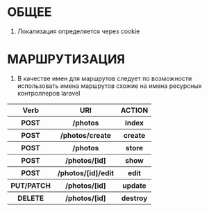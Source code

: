 # ОБЩЕЕ

1. Локализация определяется через cookie

# МАРШРУТИЗАЦИЯ

1. В качестве имен для маршрутов следует по возможности использовать имена маршрутов схожие на имена ресурсных контроллеров laravel


<table>
    <tr>
        <th>Verb</th>
        <th>URI</th>
        <th>ACTION</th>
    </tr>
    <tr>
        <th>POST</th>
        <th>/photos</th>
        <th>index</th>
    </tr>
    <tr>
        <th>POST</th>
        <th>/photos/create</th>
        <th>create</th>
    </tr>
    <tr>
        <th>POST</th>
        <th>/photos</th>
        <th>store</th>
    </tr>
    <tr>
        <th>POST</th>
        <th>/photos/[id]</th>
        <th>show</th>
    </tr>
    <tr>
        <th>POST</th>
        <th>/photos/[id]/edit</th>
        <th>edit</th>
    </tr>
    <tr>
        <th>PUT/PATCH</th>
        <th>/photos/[id]</th>
        <th>update</th>
    </tr>
    <tr>
        <th>DELETE</th>
        <th>/photos/[id]</th>
        <th>destroy</th>
    </tr>
</table>